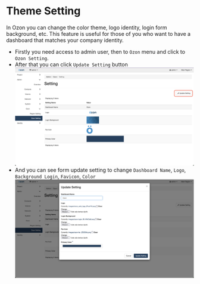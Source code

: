 # Theme Setting

In Ozon you can change the color theme, logo identity, login form background, etc. This feature is useful for those of you who want to have a dashboard that matches your company identity.

- Firstly you need access to admin user, then to `Ozon` menu and click to `Ozon Setting`.
- After that you can click `Update Setting` button
![pricing1](assets/images/theme-setting/menu-theme-setting.png)
- And you can see form update setting to change `Dashboard Name`, `Logo`, `Background Login`, `Favicon`, `Color`
![pricing1](assets/images/theme-setting/form-theme-setting.png)

